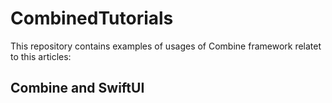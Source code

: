 # CombinedTutorials

This repository contains examples of usages of Combine framework relatet to this articles:

## Combine and SwiftUI

